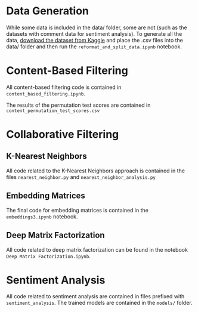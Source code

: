 # Data Generation
While some data is included in the data/ folder, some are not (such as the datasets with comment data for sentiment analysis).
To generate all the data, [download the dataset from Kaggle](https://www.kaggle.com/dahlia25/metacritic-video-game-comments) and
place the .csv files into the data/ folder and then run the `reformat_and_split_data.ipynb` notebook.

# Content-Based Filtering

All content-based filtering code is contained in `content_based_filtering.ipynb`. 

The results of the permutation test scores are contained in `content_permutation_test_scores.csv`

# Collaborative Filtering

## K-Nearest Neighbors

All code related to the K-Nearest Neighbors approach is contained in the files `nearest_neighbor.py` and `nearest_neighbor_analysis.py`

## Embedding Matrices

The final code for embedding matrices is contained in the `embeddings3.ipynb` notebook.

## Deep Matrix Factorization

All code related to deep matrix factorization can be found in the notebook `Deep Matrix Factorization.ipynb`.

# Sentiment Analysis

All code related to sentiment analysis are contained in files prefixed with `sentiment_analysis`. The trained models are contained in the `models/` folder.
